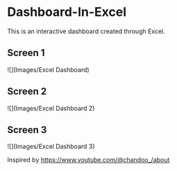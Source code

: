 # Dashboard-In-Excel
This is an interactive dashboard created through Excel.
## Screen 1
![](Images/Excel Dashboard)

## Screen 2
![](Images/Excel Dashboard 2)

## Screen 3
![](Images/Excel Dashboard 3)




Inspired by https://www.youtube.com/@chandoo_/about
